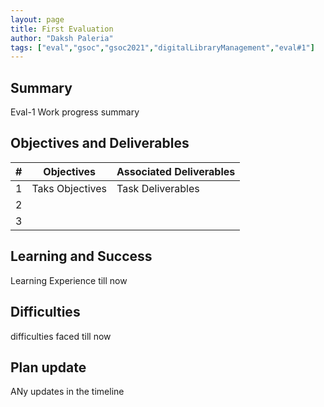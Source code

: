 ```yaml
---
layout: page
title: First Evaluation
author: "Daksh Paleria"
tags: ["eval","gsoc","gsoc2021","digitalLibraryManagement","eval#1"]
---
```


## Summary
Eval-1 Work progress summary


## Objectives and Deliverables
| \# | Objectives                    | Associated Deliverables         |
| --- | ----------------------------- | ---------------------------------------------- |
| 1 | Taks Objectives  | Task Deliverables |
| 2 |   |  |
| 3 |   |  |


## Learning and Success
Learning Experience till now 

## Difficulties
difficulties faced till now

## Plan update
ANy updates in the timeline

